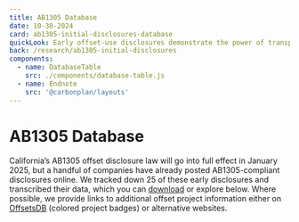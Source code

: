 ```yaml
---
title: AB1305 Database
date: 10-30-2024
card: ab1305-initial-disclosures-database
quickLook: Early offset-use disclosures demonstrate the power of transparency, but also highlight the opportunity for improvements around disclosure discoverability and usability.
back: /research/ab1305-initial-disclosures
components:
  - name: DatabaseTable
    src: ./components/database-table.js
  - name: Endnote
    src: '@carbonplan/layouts'
---
```


# AB1305 Database

California’s AB1305 offset disclosure law will go into full effect in January 2025, but a handful of companies have already posted AB1305-compliant disclosures online. We tracked down 25 of these early disclosures and transcribed their data, which you can [download](https://carbonplan-ab1305-initial-disclosures.s3.us-west-2.amazonaws.com/ab1305-raw-data.csv) or explore below. Where possible, we provide links to additional offset project information either on [OffsetsDB](https://carbonplan.org/research/offsets-db) (colored project badges) or alternative websites.

<DatabaseTable />
